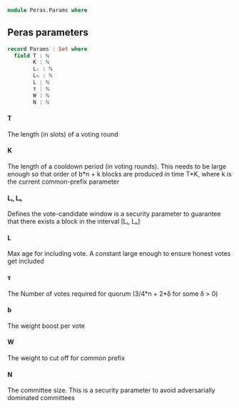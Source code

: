 ```agda
module Peras.Params where
```
<!--
```agda
open import Data.Nat using (ℕ)
```
-->
## Peras parameters
```agda
record Params : Set where
  field T : ℕ
        K : ℕ 
        Lₗ : ℕ
        Lₕ : ℕ
        L : ℕ
        τ : ℕ
        W : ℕ
        N : ℕ
```
#### T
The length (in slots) of a voting round

#### K
The length of a cooldown period (in voting rounds). This needs to be large enough so that order of b\*n + k blocks are produced in time T\*K, where k is the current common-prefix parameter

#### Lₗ, Lₕ 
Defines the vote-candidate window is a security parameter to guarantee that there exists a block in the interval [Lₗ, Lₕ]

#### L
Max age for including vote. A constant large enough to ensure honest votes get included

#### τ
The Number of votes required for quorum (3/4\*n + 2\*δ for some δ > 0)

#### b
The weight boost per vote

#### W
The weight to cut off for common prefix

#### N
The committee size. This is a security parameter to avoid adversarially dominated committees
